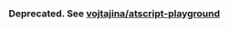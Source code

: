 ### Deprecated. See [vojtajina/atscript-playground](https://github.com/vojtajina/atscript-playground)
